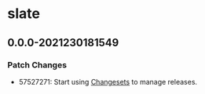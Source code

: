 # slate

## 0.0.0-2021230181549
### Patch Changes

- 57527271: Start using [Changesets](https://github.com/atlassian/changesets) to manage releases.

